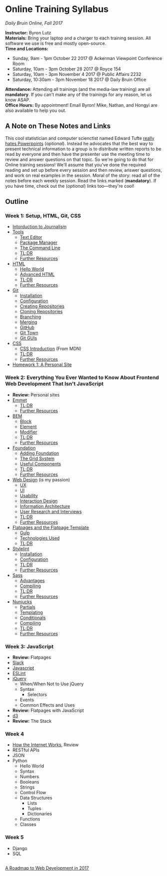 # Online Training Syllabus

_Daily Bruin Online, Fall 2017_

**Instructor:** Byron Lutz  
**Materials:** Bring your laptop and a charger to each training session. All software we use is free and mostly open-source.     
**Time and Locations:** 
* Sunday, 9am - 1pm October 22 2017 @ Ackerman Viewpoint Conference Room
* Saturday, 10am - 3pm October 28 2017 @ Royce 154
* Saturday, 10am - 3pm November 4 2017 @ Public Affairs 2232
* Saturday, 10:30am - 3pm November 18 2017 @ Daily Bruin Office

**Attendance:** Attending all trainings (and the media-law training) are all **mandatory**. If you can't make any of the trainings for any reason, let us know ASAP.  
**Office Hours:** By appointment! Email Byron! Mike, Nathan, and Hongyi are also available to help you out.  

## A Note on These Notes and Links
This cool statistician and computer scienctist named Edward Tufte [really hates Powerpoints](https://www.inf.ed.ac.uk/teaching/courses/pi/2016_2017/phil/tufte-powerpoint.pdf) (_optional_). Instead he advocates that the best way to present technical information to a group is to distribute written reports to be read by everyone and then have the presenter use the meeting time to review and answer questions on that topic. So we're going to do that for Online training sessions! We'll assume that you've done the required reading and set up before every session and then review, answer questions, and work on real examples in the session. Moral of the story: read all of the notes before each weekly session. Read the links marked (**mandatory**). If you have time, check out the (_optional_) links too—they're cool!

## Outline
### Week 1: Setup, HTML, Git, CSS
- [Intorduction to Journalism](week1/journalism.md)
- [Tools](week1/tools.md)
  - [Text Editor](week1/tools.md#text-editor)
  - [Package Manager](week1/tools.md#package-manager)
  - [The Command Line](week1/tools.md#the-command-line)
  - [TL;DR](week1/tools.md#tldr)
  - [Further Resources](week1/tools.md#further-resources)
- [HTML](week1/html.md)
  - [Hello World](week1/html.md#hello-world)
  - [Advanced HTML](week1/html.md#advanced-html)
  - [TL;DR](week1/html.md#tldr)
  - [Further Resources](week1/html.md#further-resources)
- [Git](week1/git.md)
  - [Installation](week1/git.md#installation)
  - [Configuration](week1/git.md#configuration)
  - [Creating Repositories](week1/git.md#creating-repositories)
  - [Cloning Repositories](week1/git.md#cloning-repositories)
  - [Branching](week1/git.md#branching)
  - [Merging](week1/git.md#merging)
  - [GitHub](week1/git.md#github)
  - [Git Town](week1/git.md#git-town)
  - [Git GUIs](week1/git.md#git-guis)
- [CSS](week1/css.md)
  - [CSS Introduction](https://developer.mozilla.org/en-US/docs/Learn/CSS/Introduction_to_CSS/) (From MDN)
  - [TL;DR](week1/css.md#tldr)
  - [Further Resources](week1/css.md#further-resources)
- [Homework 1: A Personal Site](week1/homework1.md)

### Week 2: Everything You Ever Wanted to Know About Frontend Web Development That Isn't JavaScript
- **Review:** Personal sites
- [Emmet](week2/emmet.md)
  - [TL;DR](week2/emmet.md#tldr)
  - [Further Resources](week2/emmet.md#further-resources)
- [BEM](week2/bem.md)
  - [Block](week2/bem.md#block)
  - [Element](week2/bem.md#element)
  - [Modifier](bem.md#modifier)
  - [TL;DR](week2/bem.md#tldr)
  - [Further Resources](week2/bem.md#further-resources)
- [Foundation](week2/foundation.md)
  - [Adding Foundation](week2/foundation.md#adding-foundation)
  - [The Grid System](week2/foundation.md#the-grid-system)
  - [Useful Components](week2/foundation.md#useful-components)
  - [TL;DR](week2/foundation.md#tldr)
  - [Further Resources](week2/foundation.md#further-resources)
- [Web Design](week2/design.md) (is my passion)
  - [UX](week2/design.md#ux)
  - [UI](week2/design.md#ui)
  - [Usability](week2/design.md#usability)
  - [Interaction Design](week2/design.md#interaction-design)
  - [Information Architecture](week2/design.md#information-architecture)
  - [User Research and Interviews](week2/design.md#user-research-and-interviews)
  - [TL;DR](week2/design.md#tldr)
  - [Further Resources](week2/design.md#further-resources)
- [Flatpages and the Flatpage Template](week2/flatpages.md)
  - [Gulp](week2/flatpages.md#gulp)
  - [Technologies Used](week2/flatpages.md#the-gulpfile)
  - [TL;DR](week2/flatpages.md#tldr)
- [Stylelint](week2/stylelint.md)
  - [Installation](week2/styelint.md#installation)
  - [Configuration](week2/styelint.md#configuration)
  - [TL;DR](week2/stylelint.md#tldr)
  - [Further Resources](week2/stylelint.md#further-resources)
- [Sass](week2/sass.md)
  - [Advantages](week2/sass.md#advantages)
  - [Compiling](week2/sass.md#compiling)
  - [TL;DR](week2/sass.md#tldr)
  - [Further Resources](week2/sass.md#further-resources)
- [Nunjucks](week2/nunjucks.md)
  - [Partials](week2/nunjucks.md#partials)
  - [Templating](week2/nunjucks.md#templating)
  - [Conditionals](week2/nunjucks.md#conditionals)
  - [Compiling](week2/nunjucks.md#compiling)
  - [TL;DR](week2/nunjucks.md#tldr)
  - [Further Resources](week2/nunjucks.md#further-resources)

### Week 3: JavaScript
- **Review:** Flatpages
- [Slack](week3/slack.md)
- [Javascript](week3/javascript.md)
- [ESLint](https://eslint.org)
- [jQuery](week3/jquery.md)
  - When/When Not to Use jQuery
  - Syntax
    - Selectors
  - Events
  - Common Effects and Uses
- **Review:** Flatpages with JavaScript
- [d3](week3/d3.md)
- **Review:** The Stack

### Week 4
- [How the Internet Works](week4/internet.md), Review
- RESTful APIs
- JSON
- Python
  - Hello World
  - Syntax
  - Numbers
  - Booleans
  - Strings
  - Control Flow
  - Data Structures
    - Lists
    - Tuples
    - Dictionaries
  - Functions
  - Classes

### Week 5
- Django
- SQL

## 
 [A Roadmap to Web Development in 2017](https://github.com/kamranahmedse/developer-roadmap)

